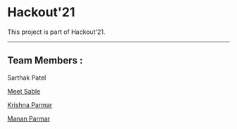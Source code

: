 # Hackout'21
This project is part of Hackout'21.
<hr>
<h2>Team Members :</h2>
<p>Sarthak Patel</p>
<p><a href="https://github.com/ParmarKrishna">Meet Sable</a></p>
<p><a href="https://github.com/ParmarKrishna">Krishna Parmar</a></p>
<p><a href="https://github.com/mananv1791">Manan Parmar</a></p>
